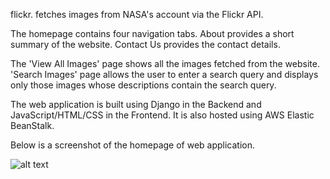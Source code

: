 flickr. fetches images from NASA's account via the Flickr API.

The homepage contains four navigation tabs. About provides a short summary of the website. Contact Us provides the contact details.

The 'View All Images' page shows all the images fetched from the website. 'Search Images' page allows the user to enter a search query and displays only those images whose descriptions contain the search query.

The web application is built using Django in the Backend and JavaScript/HTML/CSS in the Frontend. It is also hosted using AWS Elastic BeanStalk.

Below is a screenshot of the homepage of web application.

![alt text]( flickrfedex/Homepage.PNG)
